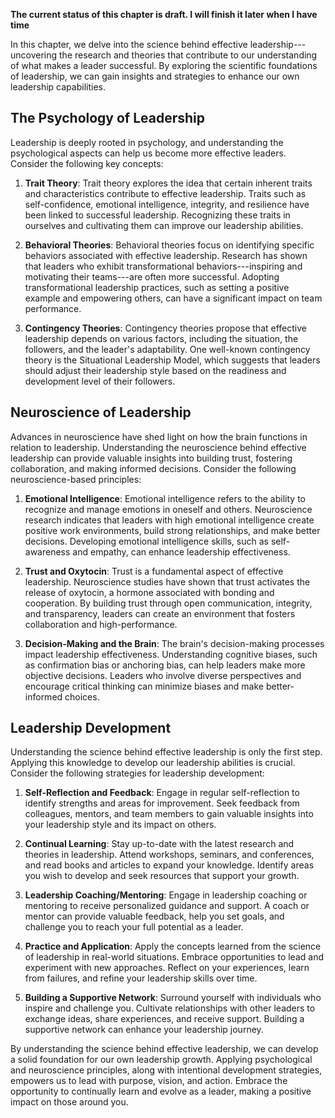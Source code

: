**The current status of this chapter is draft. I will finish it later when I have time**

In this chapter, we delve into the science behind effective leadership---uncovering the research and theories that contribute to our understanding of what makes a leader successful. By exploring the scientific foundations of leadership, we can gain insights and strategies to enhance our own leadership capabilities.

The Psychology of Leadership
----------------------------

Leadership is deeply rooted in psychology, and understanding the psychological aspects can help us become more effective leaders. Consider the following key concepts:

1. **Trait Theory**: Trait theory explores the idea that certain inherent traits and characteristics contribute to effective leadership. Traits such as self-confidence, emotional intelligence, integrity, and resilience have been linked to successful leadership. Recognizing these traits in ourselves and cultivating them can improve our leadership abilities.

2. **Behavioral Theories**: Behavioral theories focus on identifying specific behaviors associated with effective leadership. Research has shown that leaders who exhibit transformational behaviors---inspiring and motivating their teams---are often more successful. Adopting transformational leadership practices, such as setting a positive example and empowering others, can have a significant impact on team performance.

3. **Contingency Theories**: Contingency theories propose that effective leadership depends on various factors, including the situation, the followers, and the leader's adaptability. One well-known contingency theory is the Situational Leadership Model, which suggests that leaders should adjust their leadership style based on the readiness and development level of their followers.

Neuroscience of Leadership
--------------------------

Advances in neuroscience have shed light on how the brain functions in relation to leadership. Understanding the neuroscience behind effective leadership can provide valuable insights into building trust, fostering collaboration, and making informed decisions. Consider the following neuroscience-based principles:

1. **Emotional Intelligence**: Emotional intelligence refers to the ability to recognize and manage emotions in oneself and others. Neuroscience research indicates that leaders with high emotional intelligence create positive work environments, build strong relationships, and make better decisions. Developing emotional intelligence skills, such as self-awareness and empathy, can enhance leadership effectiveness.

2. **Trust and Oxytocin**: Trust is a fundamental aspect of effective leadership. Neuroscience studies have shown that trust activates the release of oxytocin, a hormone associated with bonding and cooperation. By building trust through open communication, integrity, and transparency, leaders can create an environment that fosters collaboration and high-performance.

3. **Decision-Making and the Brain**: The brain's decision-making processes impact leadership effectiveness. Understanding cognitive biases, such as confirmation bias or anchoring bias, can help leaders make more objective decisions. Leaders who involve diverse perspectives and encourage critical thinking can minimize biases and make better-informed choices.

Leadership Development
----------------------

Understanding the science behind effective leadership is only the first step. Applying this knowledge to develop our leadership abilities is crucial. Consider the following strategies for leadership development:

1. **Self-Reflection and Feedback**: Engage in regular self-reflection to identify strengths and areas for improvement. Seek feedback from colleagues, mentors, and team members to gain valuable insights into your leadership style and its impact on others.

2. **Continual Learning**: Stay up-to-date with the latest research and theories in leadership. Attend workshops, seminars, and conferences, and read books and articles to expand your knowledge. Identify areas you wish to develop and seek resources that support your growth.

3. **Leadership Coaching/Mentoring**: Engage in leadership coaching or mentoring to receive personalized guidance and support. A coach or mentor can provide valuable feedback, help you set goals, and challenge you to reach your full potential as a leader.

4. **Practice and Application**: Apply the concepts learned from the science of leadership in real-world situations. Embrace opportunities to lead and experiment with new approaches. Reflect on your experiences, learn from failures, and refine your leadership skills over time.

5. **Building a Supportive Network**: Surround yourself with individuals who inspire and challenge you. Cultivate relationships with other leaders to exchange ideas, share experiences, and receive support. Building a supportive network can enhance your leadership journey.

By understanding the science behind effective leadership, we can develop a solid foundation for our own leadership growth. Applying psychological and neuroscience principles, along with intentional development strategies, empowers us to lead with purpose, vision, and action. Embrace the opportunity to continually learn and evolve as a leader, making a positive impact on those around you.
